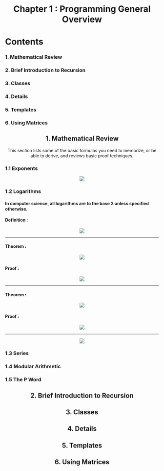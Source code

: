 <h1 align="center" >Chapter 1 : Programming General Overview</h1>

# Contents

### 1. Mathematical Review

### 2. Brief Introduction to Recursion

### 3. Classes

### 4. Details

### 5. Templates

### 6. Using Matrices

<h2 align="center" >1. Mathematical Review</h2>

<p align="center" >This section lists some of the basic formulas you need to memorize, or be able to derive,
and reviews basic proof techniques.</p>

### 1.1 Exponents

<div align="center">
    <image src="https://github.com/Islam-Turky/Data-structure-Algorithms-With-C-/blob/c517c8b74ddfe45b4ea6f2c224f70feee9b67283/photos/exponents.png" />
</div>

### 1.2 Logarithms

#### In computer science, all logarithms are to the base 2 unless speciﬁed otherwise.

#### Definition :

<div align="center">
    <image src="https://github.com/Islam-Turky/Data-structure-Algorithms-With-C-/blob/74b7093d50ccf91793090e8c18861bdfe3920556/photos/log1.png" />
</div>

---

#### Theorem :

<div align="center">
    <image src="https://github.com/Islam-Turky/Data-structure-Algorithms-With-C-/blob/74b7093d50ccf91793090e8c18861bdfe3920556/photos/log.png" />
</div>

#### Proof :

<div align="center">
    <image src="https://github.com/Islam-Turky/Data-structure-Algorithms-With-C-/blob/74b7093d50ccf91793090e8c18861bdfe3920556/photos/log2.png" />
</div>

---

#### Theorem :

<div align="center">
    <image src="https://github.com/Islam-Turky/Data-structure-Algorithms-With-C-/blob/74b7093d50ccf91793090e8c18861bdfe3920556/photos/log3.png" />
</div>

#### Proof :

<div align="center">
    <image src="https://github.com/Islam-Turky/Data-structure-Algorithms-With-C-/blob/74b7093d50ccf91793090e8c18861bdfe3920556/photos/log4.png" />
</div>

---

<div align="center">
    <image src="https://github.com/Islam-Turky/Data-structure-Algorithms-With-C-/blob/74b7093d50ccf91793090e8c18861bdfe3920556/photos/log5.png" />
</div>

### 1.3 Series

### 1.4 Modular Arithmetic

### 1.5 The P Word

<h2 align="center" >2. Brief Introduction to Recursion</h2>

<h2 align="center" >3. Classes</h2>

<h2 align="center" >4. Details</h2>

<h2 align="center" >5. Templates</h2>

<h2 align="center" >6. Using Matrices</h2>
